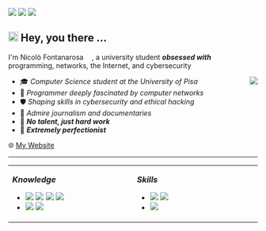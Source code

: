 
<p>
  <img src="https://img.shields.io/github/followers/Nicofontanarosa?style=social" />
  <img src="https://api.visitorbadge.io/api/visitors?path=https%3A%2F%2Fgithub.com%2FNicofontanarosa%2FNicofontanarosa&label=%20Views&labelColor=%23222222&countColor=%23ffffff&style=flat&labelStyle=none" />
  <img src="https://img.shields.io/badge/-nickcompany@gmail.com-green?color=%23bb5f37&style=flat&logo=gmail&logoColor=white" />
</p>

## <img src="https://user-images.githubusercontent.com/74038190/229223156-0cbdaba9-3128-4d8e-8719-b6b4cf741b67.gif" width="20"> Hey, you there ...

I'm Nicolò Fontanarosa <img src="https://github.com/user-attachments/assets/b8c2ecb9-4c88-43c1-89b9-afa68d63f261" width="13"/>, a university student ***obsessed with*** programming, networks, the Internet, and cybersecurity 
<!-- <img src="https://github.com/Anmol-Baranwal/Cool-GIFs-For-GitHub/assets/74038190/7b282ec6-fcc3-4600-90a7-2c3140549f58" width="20" /> -->

<img src="https://github-readme-stats.vercel.app/api?username=Nicofontanarosa&show_icons=true&theme=calm" align="right" />

- 🎓 *Computer Science student at the University of Pisa* 
- 📡 *Programmer deeply fascinated by computer networks* 
- 🛡️ *Shaping skills in cybersecurity and ethical hacking*
- 📰 *Admire journalism and documentaries* 
- 🔧 ***No talent, just hard work***
- 🎯 ***Extremely perfectionist***

🌐 [My Website](https://github.com/Nicofontanarosa)

<hr>
<!-- <img src="https://user-images.githubusercontent.com/74038190/212284100-561aa473-3905-4a80-b561-0d28506553ee.gif" width="1000"> -->

<p align="center">
  
  <table><tr><td valign="top" width="1000px">
  
  ***Knowledge*** <img src="https://user-images.githubusercontent.com/74038190/212257468-1e9a91f1-b626-4baa-b15d-5c385dfa7ed2.gif" width="14" />
  
  - <img src="https://img.shields.io/badge/-Html-green?color=%23E34F26&style=flat&logo=html5&logoColor=white" />
    <img src="https://img.shields.io/badge/-C-green?color=%23A8B9CC&style=flat&logo=c&logoColor=white" />
    <img src="https://img.shields.io/badge/-Java-green?color=%23CB6D30&style=flat&logo=coffeescript&logoColor=white" />
    <img src="https://img.shields.io/badge/-PHP-green?color=%23777BB4&style=flat&logo=php&logoColor=white" />

  - <img src="https://img.shields.io/badge/-Linux-green?color=%23FCC624&style=flat&logo=linux&logoColor=white" />
    <img src="https://img.shields.io/badge/-Windows-green?color=%2380B3FF&style=flat&logo=gitforwindows&logoColor=white" />
    
  </td><td valign="top" width="50%">
  
  ***Skills*** <img src="https://user-images.githubusercontent.com/74038190/212284087-bbe7e430-757e-4901-90bf-4cd2ce3e1852.gif" width="14" />
  
  - <img src="https://img.shields.io/badge/-Lua-green?color=%232C2D72&style=flat&logo=lua&logoColor=white" />
    <img src="https://img.shields.io/badge/-Python-green?color=%233776AB&style=flat&logo=python&logoColor=white" />
  
  - <img src="https://img.shields.io/badge/-Wireshark-green?color=%231679A7&style=flat&logo=wireshark&logoColor=white" />
  
  </td></tr></table>

</p>

<!--
<p align="center">
  <img src="https://github-profile-trophy.vercel.app/?username=Nicofontanarosa&theme=nord&margin-h=5&margin-w=5" /> 
</p>
-->
